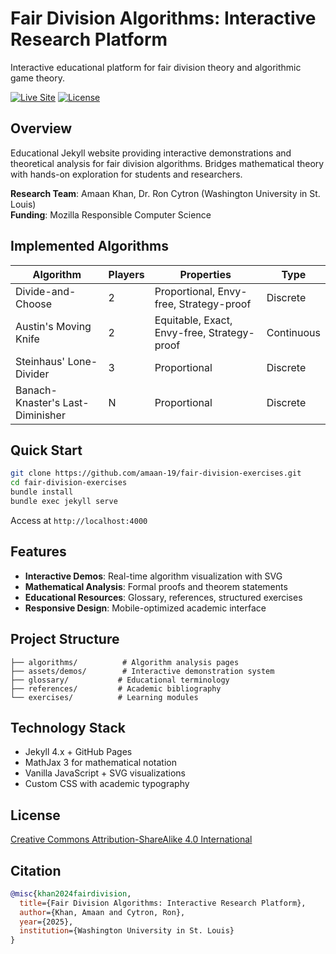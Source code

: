 # Fair Division Algorithms: Interactive Research Platform

Interactive educational platform for fair division theory and algorithmic game theory.

[![Live Site](https://img.shields.io/badge/Live%20Site-Available-green)](https://amaan-19.github.io/fair-division-exercises/)
[![License](https://img.shields.io/badge/License-CC%20BY--SA%204.0-blue)](LICENSE)

## Overview

Educational Jekyll website providing interactive demonstrations and theoretical analysis for fair division algorithms. Bridges mathematical theory with hands-on exploration for students and researchers.

**Research Team**: Amaan Khan, Dr. Ron Cytron (Washington University in St. Louis)  
**Funding**: Mozilla Responsible Computer Science

## Implemented Algorithms

| Algorithm | Players | Properties | Type |
|-----------|---------|------------|------|
| Divide-and-Choose | 2 | Proportional, Envy-free, Strategy-proof | Discrete |
| Austin's Moving Knife | 2 | Equitable, Exact, Envy-free, Strategy-proof | Continuous |
| Steinhaus' Lone-Divider | 3 | Proportional | Discrete |
| Banach-Knaster's Last-Diminisher | N | Proportional | Discrete |

## Quick Start

```bash
git clone https://github.com/amaan-19/fair-division-exercises.git
cd fair-division-exercises
bundle install
bundle exec jekyll serve
```

Access at `http://localhost:4000`

## Features

- **Interactive Demos**: Real-time algorithm visualization with SVG
- **Mathematical Analysis**: Formal proofs and theorem statements  
- **Educational Resources**: Glossary, references, structured exercises
- **Responsive Design**: Mobile-optimized academic interface

## Project Structure

```
├── algorithms/          # Algorithm analysis pages
├── assets/demos/        # Interactive demonstration system
├── glossary/           # Educational terminology
├── references/         # Academic bibliography
└── exercises/          # Learning modules
```

## Technology Stack

- Jekyll 4.x + GitHub Pages
- MathJax 3 for mathematical notation
- Vanilla JavaScript + SVG visualizations
- Custom CSS with academic typography

## License

[Creative Commons Attribution-ShareAlike 4.0 International](LICENSE)

## Citation

```bibtex
@misc{khan2024fairdivision,
  title={Fair Division Algorithms: Interactive Research Platform},
  author={Khan, Amaan and Cytron, Ron},
  year={2025},
  institution={Washington University in St. Louis}
}
```
